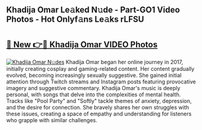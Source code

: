 ## Khadija Omar Le𝚊ked N𝚞de - Part-GO1 Video Photos - Hot Onlyf𝚊ns Le𝚊ks rLFSU

# <h2><a href="http://ab51494.deff.icu/?id=Khadija+Omar">🔗 New 👉🔴 Khadija Omar VIDEO Photos</a></h2>

[![Khadija Omar N𝚞des](https://i.imgur.com/rIISA9y.gif)](http://ab51494.deff.icu/?id=Khadija+Omar)
Khadija Omar began her online journey in 2017, initially creating cosplay and gaming-related content. Her content gradually evolved, becoming increasingly sexually suggestive. She gained initial attention through Twitch streams and Instagram posts featuring provocative imagery and suggestive commentary. Khadija Omar's music is deeply personal, with songs that delve into the complexities of mental health. Tracks like "Pool Party" and "Softly" tackle themes of anxiety, depression, and the desire for connection. She bravely shares her own struggles with these issues, creating a space of empathy and understanding for listeners who grapple with similar challenges.
